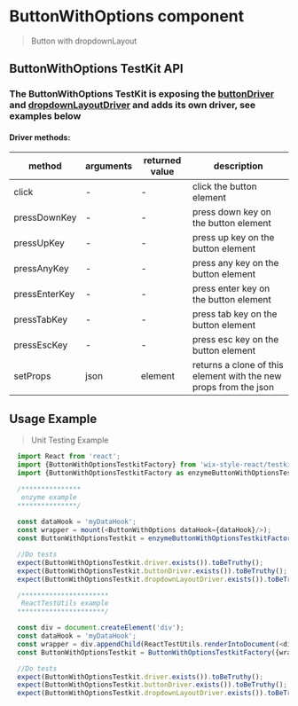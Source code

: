 # ButtonWithOptions component

> Button with dropdownLayout

## ButtonWithOptions TestKit API

### The ButtonWithOptions TestKit is exposing the [buttonDriver](https://wix.github.io/wix-style-react/?selectedKind=Core&selectedStory=Button&full=0&down=0&left=1&panelRight=0) and [dropdownLayoutDriver](https://wix.github.io/wix-style-react/?selectedKind=Core&selectedStory=DropdownLayout&full=0&down=0&left=1&panelRight=0) and adds its own driver, see examples below
 
#### Driver methods:

| method | arguments | returned value | description |
|--------|-----------|----------------|-------------|
| click | - | - | click the button element |
| pressDownKey | - | - | press down key on the button element |
| pressUpKey | - | - | press up key on the button element |
| pressAnyKey | - | - | press any key on the button element |
| pressEnterKey | - | - | press enter key on the button element |
| pressTabKey | - | - | press tab key on the button element |
| pressEscKey | - | - | press esc key on the button element |
| setProps | json | element | returns a clone of this element with the new props from the json | 

## Usage Example

> Unit Testing Example
```javascript
  import React from 'react';
  import {ButtonWithOptionsTestkitFactory} from 'wix-style-react/testkit';
  import {ButtonWithOptionsTestkitFactory as enzymeButtonWithOptionsTestkitFactory} from 'wix-style-react/testkit/enzyme';

  /***************
   enzyme example
  ***************/
  
  const dataHook = 'myDataHook';
  const wrapper = mount(<ButtonWithOptions dataHook={dataHook}/>);
  const ButtonWithOptionsTestkit = enzymeButtonWithOptionsTestkitFactory({wrapper, dataHook});

  //Do tests
  expect(ButtonWithOptionsTestkit.driver.exists()).toBeTruthy();
  expect(ButtonWithOptionsTestkit.buttonDriver.exists()).toBeTruthy();
  expect(ButtonWithOptionsTestkit.dropdownLayoutDriver.exists()).toBeTruthy();

  /**********************
   ReactTestUtils example
  **********************/

  const div = document.createElement('div');
  const dataHook = 'myDataHook';
  const wrapper = div.appendChild(ReactTestUtils.renderIntoDocument(<div><ButtonWithOptions dataHook={dataHook}/></div>));
  const ButtonWithOptionsTestkit = ButtonWithOptionsTestkitFactory({wrapper, dataHook});

  //Do tests
  expect(ButtonWithOptionsTestkit.driver.exists()).toBeTruthy();
  expect(ButtonWithOptionsTestkit.buttonDriver.exists()).toBeTruthy();
  expect(ButtonWithOptionsTestkit.dropdownLayoutDriver.exists()).toBeTruthy();
```
